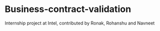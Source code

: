 # Business-contract-validation
Internship project at Intel, contributed by Ronak, Rohanshu and Navneet

